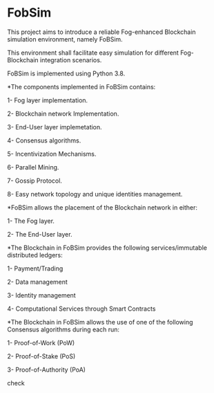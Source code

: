 # FobSim

This project aims to introduce a reliable Fog-enhanced Blockchain simulation environment, namely FoBSim.

This environment shall facilitate easy simulation for different Fog-Blockchain integration scenarios.

FoBSim is implemented using Python 3.8.

*The components implemented in FoBSim contains:

1- Fog layer implementation.

2- Blockchain network Implementation.

3- End-User layer implemetation.

4- Consensus algorithms.

5- Incentivization Mechanisms.

6- Parallel Mining.

7- Gossip Protocol.

8- Easy network topology and unique identities management.

*FoBSim allows the placement of the Blockchain network in either:

1- The Fog layer.

2- The End-User layer.

*The Blockchain in FoBSim provides the following services/immutable distributed ledgers:

1- Payment/Trading

2- Data management

3- Identity management

4- Computational Services through Smart Contracts

*The Blockchain in FoBSim allows the use of one of the following Consensus algorithms during each run:

1- Proof-of-Work (PoW)

2- Proof-of-Stake (PoS)

3- Proof-of-Authority (PoA)

check
